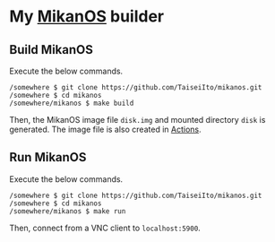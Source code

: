 # My [MikanOS](https://github.com/uchan-nos/mikanos) builder

## Build MikanOS

Execute the below commands.

```
/somewhere $ git clone https://github.com/TaiseiIto/mikanos.git
/somewhere $ cd mikanos
/somewhere/mikanos $ make build
```

Then, the MikanOS image file `disk.img` and mounted directory `disk` is generated.
The image file is also created in [Actions](https://github.com/TaiseiIto/mikanos/actions).

## Run MikanOS

Execute the below commands.

```
/somewhere $ git clone https://github.com/TaiseiIto/mikanos.git
/somewhere $ cd mikanos
/somewhere/mikanos $ make run
```

Then, connect from a VNC client to `localhost:5900`.

